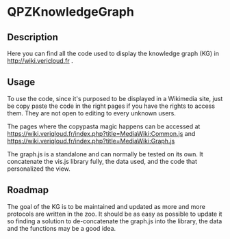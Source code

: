 # QPZKnowledgeGraph

## Description

Here you can find all the code used to display the knowledge graph (KG) in http://wiki.vericloud.fr .

## Usage

To use the code, since it's purposed to be displayed in a Wikimedia site, just be copy paste the code in the right pages if you have the rights to access them. They are not open to editing to every unknown users.

The pages where the copypasta magic happens can be accessed at https://wiki.veriqloud.fr/index.php?title=MediaWiki:Common.js and https://wiki.veriqloud.fr/index.php?title=MediaWiki:Graph.js

The graph.js is a standalone and can normally be tested on its own.
It concatenate the vis.js library fully, the data used, and the code that personalized the view.

## Roadmap

The goal of the KG is to be maintained and updated as more and more protocols are written in the zoo. It should be as easy as possible to update it so finding a solution to de-concatenate the graph.js into the library, the data and the functions may be a good idea.
